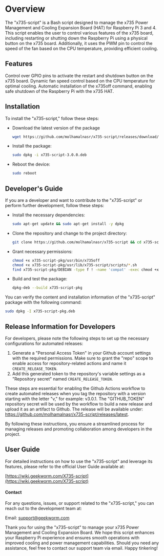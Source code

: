 # Overview
The "x735-script" is a Bash script designed to manage the x735 Power Management and Cooling Expansion Board (HAT) for Raspberry Pi 3 and 4. This script enables the user to control various features of the x735 board, including restarting or shutting down the Raspberry Pi using a physical button on the x735 board. Additionally, it uses the PWM pin to control the speed of the fan based on the CPU temperature, providing efficient cooling.

## Features
Control over GPIO pins to activate the restart and shutdown button on the x735 board.
Dynamic fan speed control based on the CPU temperature for optimal cooling.
Automatic installation of the x735off command, enabling safe shutdown of the Raspberry Pi with the x735 HAT.

## Installation
To install the "x735-script," follow these steps:

- Download the latest version of the package
    ``` bash
    wget https://github.com/molhamalnasr/x735-script/releases/download/3.0.0/x735-script-3.0.0.deb
    ```

- Install the package:
    ``` bash
    sudo dpkg -i x735-script-3.0.0.deb
    ```

- Reboot the device:
    ``` bash
    sudo reboot
    ```

## Developer's Guide
If you are a developer and want to contribute to the "x735-script" or perform further development, follow these steps:

- Install the necessary dependencies:
    ``` bash
    sudo apt-get update && sudo apt-get install -y dpkg
    ```

- Clone the repository and change to the project directory:
    ``` bash
    git clone https://github.com/molhamalnasr/x735-script && cd x735-script
    ```

- Grant necessary permissions:
    ``` bash
    chmod +x x735-script-pkg/usr/bin/x735off
    chmod +x x735-script-pkg/usr/lib/x735-script/scripts/*.sh
    find x735-script-pkg/DEBIAN -type f ! -name 'compat' -exec chmod +x {} \;
    ```

- Build and test the package:
    ``` bash
    dpkg-deb --build x735-script-pkg
    ```

You can verify the content and installation information of the "x735-script" package with the following command:

``` bash
sudo dpkg -I x735-script-pkg.deb
```

## Release Information for Developers
For developers, please note the following steps to set up the necessary configurations for automated releases:

1. Generate a "Personal Access Token" in your Github account settings with the required permissions. Make sure to grant the "repo" scope to enable access for repository-related actions and name it `CREATE_RELEASE_TOKEN`.
2. Add this generated token to the repository's variable settings as a "Repository secret" named `CREATE_RELEASE_TOKEN`.

These steps are essential for enabling the Github Actions workflow to create automated releases when you tag the repository with a version starting with the letter "v," for example: v3.0.1. The "GITHUB_TOKEN" repository secret will be used by the workflow to build a new release and upload it as an artifact to Github. The release will be available under: https://github.com/molhamalnasr/x735-script/releases/latest.

By following these instructions, you ensure a streamlined process for managing releases and promoting collaboration among developers in the project.

## User Guide
For detailed instructions on how to use the "x735-script" and leverage its features, please refer to the official User Guide available at:

[https://wiki.geekworm.com/X735-script](https://wiki.geekworm.com/X735-script)

#### Contact
For any questions, issues, or support related to the "x735-script," you can reach out to the development team at:

Email: [support@geekworm.com](mailto:support@geekworm.com)

Thank you for using the "x735-script" to manage your x735 Power Management and Cooling Expansion Board. We hope this script enhances your Raspberry Pi experience and ensures smooth operations with improved cooling and power management capabilities. Should you need any assistance, feel free to contact our support team via email. Happy tinkering!
